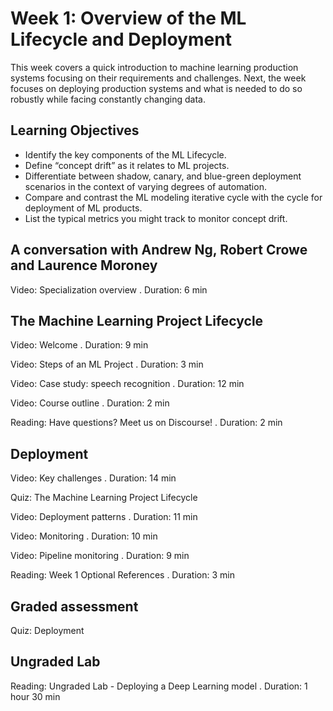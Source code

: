 # Week 1: Overview of the ML Lifecycle and Deployment

This week covers a quick introduction to machine learning production systems focusing on their requirements and challenges. Next, the week focuses on deploying production systems and what is needed to do so robustly while facing constantly changing data.

## Learning Objectives

* Identify the key components of the ML Lifecycle.
* Define “concept drift” as it relates to ML projects.
* Differentiate between shadow, canary, and blue-green deployment scenarios in the context of varying degrees of automation.
* Compare and contrast the ML modeling iterative cycle with the cycle for deployment of ML products.
* List the typical metrics you might track to monitor concept drift.

## A conversation with Andrew Ng, Robert Crowe and Laurence Moroney

Video: Specialization overview . Duration: 6 min

## The Machine Learning Project Lifecycle

Video: Welcome . Duration: 9 min

Video: Steps of an ML Project . Duration: 3 min

Video: Case study: speech recognition . Duration: 12 min

Video: Course outline . Duration: 2 min

Reading: Have questions? Meet us on Discourse! . Duration: 2 min

## Deployment

Video: Key challenges . Duration: 14 min

Quiz: The Machine Learning Project Lifecycle 

Video: Deployment patterns . Duration: 11 min

Video: Monitoring . Duration: 10 min

Video: Pipeline monitoring . Duration: 9 min

Reading: Week 1 Optional References . Duration: 3 min

## Graded assessment

Quiz: Deployment

## Ungraded Lab

Reading: Ungraded Lab - Deploying a Deep Learning model . Duration: 1 hour 30 min